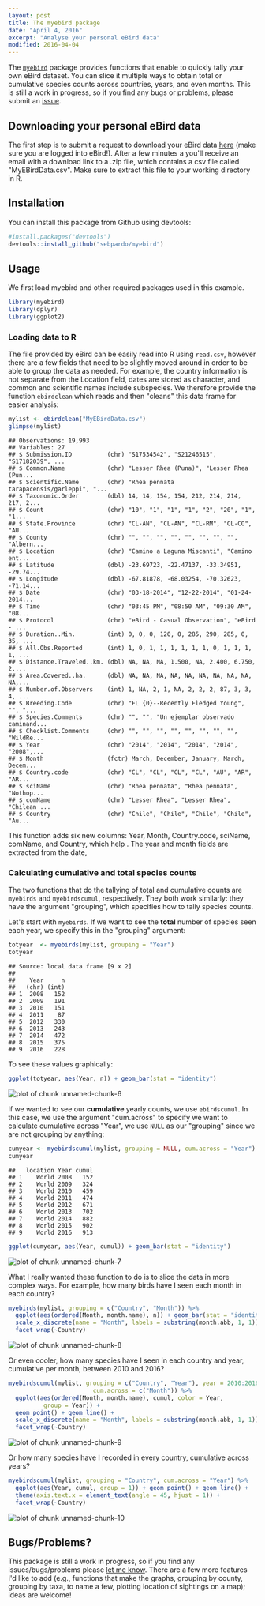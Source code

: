 ```yaml
---
layout: post
title: The myebird package
date: "April 4, 2016"
excerpt: "Analyse your personal eBird data"
modified: 2016-04-04
---
```


The [`myebird`](https://github.com/sebpardo/myebird) package provides functions that enable to quickly tally your own eBird dataset. You can slice it multiple ways to obtain total or cumulative species counts across countries, years, and even months. This is still a work in progress, so if you find any bugs or problems, please submit an [issue](https://github.com/sebpardo/myebird/issues).

## Downloading your personal eBird data

The first step is to submit a request to download your eBird data [here](http://ebird.org/ebird/downloadMyData) (make sure you are logged into eBird!). After a few minutes a you'll receive an email with a download link to a .zip file, which contains a csv file called "MyEBirdData.csv". Make sure to extract this file to your working directory in R.

## Installation

You can install this package from Github using devtools:


```r
#install.packages("devtools")
devtools::install_github("sebpardo/myebird")
```



## Usage

We first load myebird and other required packages used in this example.


```r
library(myebird)
library(dplyr)
library(ggplot2)
```

### Loading data to R

The file provided by eBird can be easily read into R using `read.csv`, however there are a few fields that need to be slightly moved around in order to be able to group the data as needed. For example, the country information is not separate from the Location field, dates are stored as character, and common and scientific names include subspecies. We therefore provide the function `ebirdclean` which reads and then "cleans" this data frame for easier analysis:


```r
mylist <- ebirdclean("MyEBirdData.csv") 
glimpse(mylist)
```

```
## Observations: 19,993
## Variables: 27
## $ Submission.ID          (chr) "S17534542", "S21246515", "S17182039", ...
## $ Common.Name            (chr) "Lesser Rhea (Puna)", "Lesser Rhea (Pun...
## $ Scientific.Name        (chr) "Rhea pennata tarapacensis/garleppi", "...
## $ Taxonomic.Order        (dbl) 14, 14, 154, 154, 212, 214, 214, 217, 2...
## $ Count                  (chr) "10", "1", "1", "1", "2", "20", "1", "1...
## $ State.Province         (chr) "CL-AN", "CL-AN", "CL-RM", "CL-CO", "AU...
## $ County                 (chr) "", "", "", "", "", "", "", "", "Albern...
## $ Location               (chr) "Camino a Laguna Miscanti", "Camino ent...
## $ Latitude               (dbl) -23.69723, -22.47137, -33.34951, -29.74...
## $ Longitude              (dbl) -67.81878, -68.03254, -70.32623, -71.14...
## $ Date                   (chr) "03-18-2014", "12-22-2014", "01-24-2014...
## $ Time                   (chr) "03:45 PM", "08:50 AM", "09:30 AM", "08...
## $ Protocol               (chr) "eBird - Casual Observation", "eBird - ...
## $ Duration..Min.         (int) 0, 0, 0, 120, 0, 285, 290, 285, 0, 35, ...
## $ All.Obs.Reported       (int) 1, 0, 1, 1, 1, 1, 1, 1, 0, 1, 1, 1, 1, ...
## $ Distance.Traveled..km. (dbl) NA, NA, NA, 1.500, NA, 2.400, 6.750, 2....
## $ Area.Covered..ha.      (dbl) NA, NA, NA, NA, NA, NA, NA, NA, NA, NA,...
## $ Number.of.Observers    (int) 1, NA, 2, 1, NA, 2, 2, 2, 87, 3, 3, 4, ...
## $ Breeding.Code          (chr) "FL {0}--Recently Fledged Young", "", "...
## $ Species.Comments       (chr) "", "", "Un ejemplar observado caminand...
## $ Checklist.Comments     (chr) "", "", "", "", "", "", "", "", "WildRe...
## $ Year                   (chr) "2014", "2014", "2014", "2014", "2008",...
## $ Month                  (fctr) March, December, January, March, Decem...
## $ Country.code           (chr) "CL", "CL", "CL", "CL", "AU", "AR", "AR...
## $ sciName                (chr) "Rhea pennata", "Rhea pennata", "Nothop...
## $ comName                (chr) "Lesser Rhea", "Lesser Rhea", "Chilean ...
## $ Country                (chr) "Chile", "Chile", "Chile", "Chile", "Au...
```

This function adds six new columns: Year, Month, Country.code, sciName, comName, and Country, which help . The year and month fields are extracted from the date, 

### Calculating cumulative and total species counts 

The two functions that do the tallying of total and cumulative counts are `myebirds` and `myebirdscumul`, respectively. They both work similarly: they have the argument "grouping", which specifies how to tally species counts.

Let's start with `myebirds`. If we want to see the **total** number of species seen each year, we specify this in the "grouping" argument:



```r
totyear  <- myebirds(mylist, grouping = "Year")
totyear
```

```
## Source: local data frame [9 x 2]
## 
##    Year     n
##   (chr) (int)
## 1  2008   152
## 2  2009   191
## 3  2010   151
## 4  2011    87
## 5  2012   330
## 6  2013   243
## 7  2014   472
## 8  2015   375
## 9  2016   228
```

To see these values graphically:


```r
ggplot(totyear, aes(Year, n)) + geom_bar(stat = "identity")
```

![plot of chunk unnamed-chunk-6](/figure/unnamed-chunk-6-1.png)

If we wanted to see our **cumulative** yearly counts, we use `ebirdscumul`. In this case, we use the argument "cum.across" to specify we want to calculate cumulative across "Year", we use `NULL` as our "grouping" since we are not grouping by anything:


```r
cumyear <- myebirdscumul(mylist, grouping = NULL, cum.across = "Year")
cumyear
```

```
##   location Year cumul
## 1    World 2008   152
## 2    World 2009   324
## 3    World 2010   459
## 4    World 2011   474
## 5    World 2012   671
## 6    World 2013   702
## 7    World 2014   882
## 8    World 2015   902
## 9    World 2016   913
```

```r
ggplot(cumyear, aes(Year, cumul)) + geom_bar(stat = "identity")
```

![plot of chunk unnamed-chunk-7](/figure/unnamed-chunk-7-1.png)

What I really wanted these function to do is to slice the data in more complex ways. For example, how many birds have I seen each month in each country? 


```r
myebirds(mylist, grouping = c("Country", "Month")) %>%
  ggplot(aes(ordered(Month, month.name), n)) + geom_bar(stat = "identity") +
  scale_x_discrete(name = "Month", labels = substring(month.abb, 1, 1)) +
  facet_wrap(~Country)
```

![plot of chunk unnamed-chunk-8](/figure/unnamed-chunk-8-1.png)

Or even cooler, how many species have I seen in each country and year, cumulative per month, between 2010 and 2016?


```r
myebirdscumul(mylist, grouping = c("Country", "Year"), year = 2010:2016,
                        cum.across = c("Month")) %>%
  ggplot(aes(ordered(Month, month.name), cumul, color = Year, 
          group = Year)) +
  geom_point() + geom_line() +
  scale_x_discrete(name = "Month", labels = substring(month.abb, 1, 1)) +
  facet_wrap(~Country)
```

![plot of chunk unnamed-chunk-9](/figure/unnamed-chunk-9-1.png)

Or how many species have I recorded in every country, cumulative across years?


```r
myebirdscumul(mylist, grouping = "Country", cum.across = "Year") %>%
  ggplot(aes(Year, cumul, group = 1)) + geom_point() + geom_line() +
  theme(axis.text.x = element_text(angle = 45, hjust = 1)) +
  facet_wrap(~Country)
```

![plot of chunk unnamed-chunk-10](/figure/unnamed-chunk-10-1.png)

## Bugs/Problems?

This package is still a work in progress, so if you find any issues/bugs/problems please [let me know](https://github.com/sebpardo/myebird/issues). There are a few more features I'd like to add (e.g., functions that make the graphs, grouping by county, grouping by taxa, to name a few, plotting location of sightings on a map); ideas are welcome!
